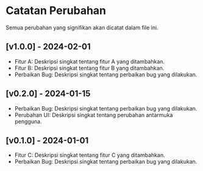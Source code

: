 # Catatan Perubahan

Semua perubahan yang signifikan akan dicatat dalam file ini.

## [v1.0.0] - 2024-02-01
- Fitur A: Deskripsi singkat tentang fitur A yang ditambahkan.
- Fitur B: Deskripsi singkat tentang fitur B yang ditambahkan.
- Perbaikan Bug: Deskripsi singkat tentang perbaikan bug yang dilakukan.

## [v0.2.0] - 2024-01-15
- Perbaikan Bug: Deskripsi singkat tentang perbaikan bug yang dilakukan.
- Perubahan UI: Deskripsi singkat tentang perubahan antarmuka pengguna.

## [v0.1.0] - 2024-01-01
- Fitur C: Deskripsi singkat tentang fitur C yang ditambahkan.
- Perbaikan Bug: Deskripsi singkat tentang perbaikan bug yang dilakukan.
